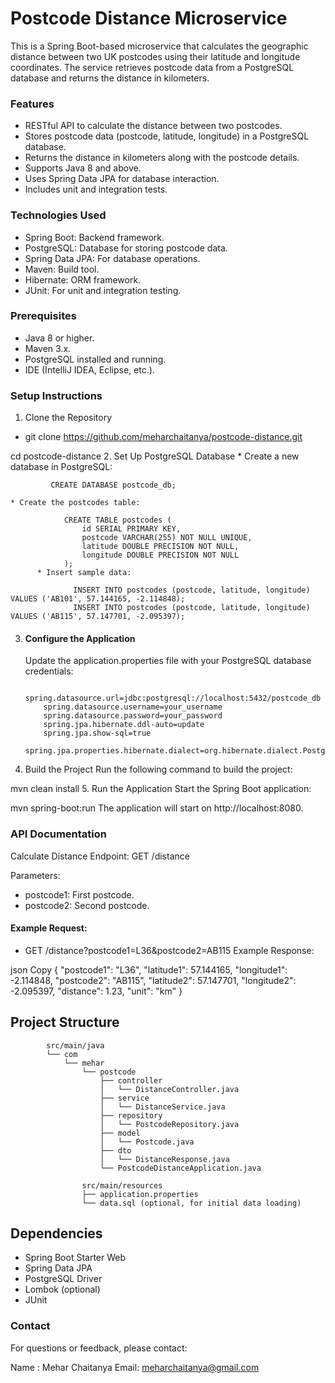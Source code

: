 # Postcode Distance Microservice
This is a Spring Boot-based microservice that calculates the geographic distance between two UK postcodes using their latitude and longitude coordinates.
The service retrieves postcode data from a PostgreSQL database and returns the distance in kilometers.

### Features
* RESTful API to calculate the distance between two postcodes.
* Stores postcode data (postcode, latitude, longitude) in a PostgreSQL database.
* Returns the distance in kilometers along with the postcode details.
* Supports Java 8 and above.
* Uses Spring Data JPA for database interaction.
* Includes unit and integration tests.

### Technologies Used
* Spring Boot: Backend framework.
* PostgreSQL: Database for storing postcode data.
* Spring Data JPA: For database operations.
* Maven: Build tool.
* Hibernate: ORM framework.
* JUnit: For unit and integration testing.

### Prerequisites
* Java 8 or higher.
* Maven 3.x.
* PostgreSQL installed and running.
* IDE (IntelliJ IDEA, Eclipse, etc.).

### Setup Instructions
1. Clone the Repository
* git clone https://github.com/meharchaitanya/postcode-distance.git

cd postcode-distance
2. Set Up PostgreSQL Database
    * Create a new database in PostgreSQL:

             CREATE DATABASE postcode_db;

    * Create the postcodes table:

                CREATE TABLE postcodes (
                    id SERIAL PRIMARY KEY,
                    postcode VARCHAR(255) NOT NULL UNIQUE,
                    latitude DOUBLE PRECISION NOT NULL,
                    longitude DOUBLE PRECISION NOT NULL
                );
          * Insert sample data:

                  INSERT INTO postcodes (postcode, latitude, longitude) VALUES ('AB101', 57.144165, -2.114848);
                  INSERT INTO postcodes (postcode, latitude, longitude) VALUES ('AB115', 57.147701, -2.095397);
3. #### Configure the Application
   Update the application.properties file with your PostgreSQL database credentials:

           spring.datasource.url=jdbc:postgresql://localhost:5432/postcode_db
           spring.datasource.username=your_username
           spring.datasource.password=your_password
           spring.jpa.hibernate.ddl-auto=update
           spring.jpa.show-sql=true
           spring.jpa.properties.hibernate.dialect=org.hibernate.dialect.PostgreSQLDialect

4. Build the Project
   Run the following command to build the project:

mvn clean install
5. Run the Application
   Start the Spring Boot application:


mvn spring-boot:run
The application will start on http://localhost:8080.

### API Documentation
Calculate Distance
Endpoint: GET /distance

Parameters:

* postcode1: First postcode.
* postcode2: Second postcode.

#### Example Request:

* GET /distance?postcode1=L36&postcode2=AB115
  Example Response:

json
Copy
{
"postcode1": "L36",
"latitude1": 57.144165,
"longitude1": -2.114848,
"postcode2": "AB115",
"latitude2": 57.147701,
"longitude2": -2.095397,
"distance": 1.23,
"unit": "km"
}
## Project Structure

            src/main/java
            └── com
                └── mehar
                    └── postcode
                        ├── controller
                        │   └── DistanceController.java
                        ├── service
                        │   └── DistanceService.java
                        ├── repository
                        │   └── PostcodeRepository.java
                        ├── model
                        │   └── Postcode.java
                        ├── dto
                        │   └── DistanceResponse.java
                        └── PostcodeDistanceApplication.java
            
                    src/main/resources
                    ├── application.properties
                    └── data.sql (optional, for initial data loading)

## Dependencies
* Spring Boot Starter Web
* Spring Data JPA
* PostgreSQL Driver
* Lombok (optional)
* JUnit

### Contact
For questions or feedback, please contact:

Name : Mehar Chaitanya
Email: meharchaitanya@gmail.com


